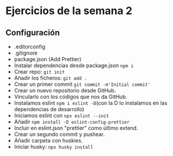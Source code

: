 # Ejercicios de la semana 2

## Configuración

- .editorconfig
- .gitignore
- package.json (Add Prettier)
- Instalar dependencias desde package.json `npm i`
- Crear repo: `git init`
- Añadir los ficheros: `git add .`
- Crear un primer commit `git commit -m'Initial commit'`
- Crear un nuevo repositorio desde GitHub.
- Vincularlo con los códigos que nos da GitHub.
- Instalamos eslint `npm i eslint -D`(con la D lo instalamos en las dependencias de desarrollo)
- Iniciamos eslint con `npx eslint --init`
- Añadir `npm install -D eslint-config-prettier`
- Incluir en eslint.json "prettier" como último extend.
- Crear un segundo commit y pushear.
- Añadir carpeta con huskies.
- Iniciar husky: `npx husky install`
